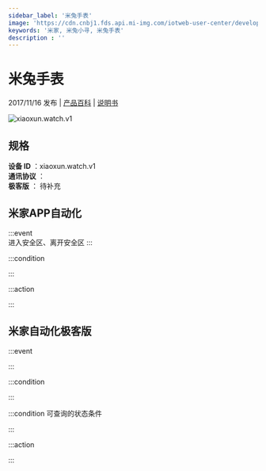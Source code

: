 ```yaml
---
sidebar_label: '米兔手表'
image: 'https://cdn.cnbj1.fds.api.mi-img.com/iotweb-user-center/developer_1679047511394rIEXaJnJ.png?GalaxyAccessKeyId=AKVGLQWBOVIRQ3XLEW&Expires=9223372036854775807&Signature=kQOlINEf3O9paI5MZFZcxzxWPNE='
keywords: '米家, 米兔小寻, 米兔手表'
description : ''
---
```

# 米兔手表

2017/11/16 发布 | [产品百科](https://home.mi.com/webapp/content/baike/product/index.html?model=xiaoxun.watch.v1/) | [说明书](https://home.mi.com/views/introduction.html?model=xiaoxun.watch.v1&region=cn)

![xiaoxun.watch.v1](https://cdn.cnbj1.fds.api.mi-img.com/iotweb-user-center/developer_1679047511394rIEXaJnJ.png?GalaxyAccessKeyId=AKVGLQWBOVIRQ3XLEW&Expires=9223372036854775807&Signature=kQOlINEf3O9paI5MZFZcxzxWPNE=)

## 规格  
> 
**设备 ID** ：xiaoxun.watch.v1  
**通讯协议** ：  
**极客版**  ： 待补充 


## 米家APP自动化  

:::event  
进入安全区、离开安全区
:::

:::condition  

:::

:::action   

:::

## 米家自动化极客版  

:::event  

:::

:::condition  

:::

:::condition 可查询的状态条件  

:::

:::action  

:::

        
